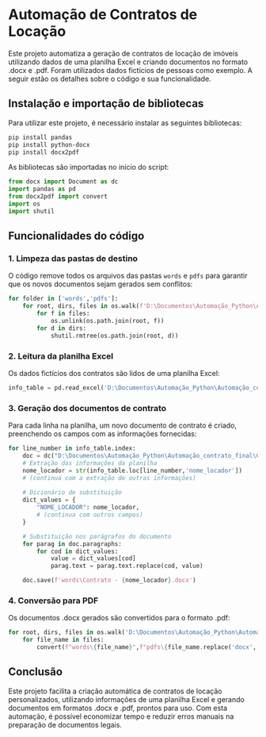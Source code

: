# Automação de Contratos de Locação

Este projeto automatiza a geração de contratos de locação de imóveis utilizando dados de uma planilha Excel e criando documentos no formato .docx e .pdf. 
Foram utilizados dados fictícios de pessoas como exemplo.
A seguir estão os detalhes sobre o código e sua funcionalidade.

## Instalação e importação de bibliotecas

Para utilizar este projeto, é necessário instalar as seguintes bibliotecas:

```bash
pip install pandas
pip install python-docx
pip install docx2pdf
```

As bibliotecas são importadas no início do script:

```python
from docx import Document as dc
import pandas as pd
from docx2pdf import convert
import os
import shutil
```

## Funcionalidades do código

### 1. Limpeza das pastas de destino

O código remove todos os arquivos das pastas `words` e `pdfs` para garantir que os novos documentos sejam gerados sem conflitos:

```python
for folder in ['words','pdfs']:
    for root, dirs, files in os.walk(f'D:\Documentos\Automação_Python\Automação_contrato_final\{folder}'):
        for f in files:
            os.unlink(os.path.join(root, f))
        for d in dirs:
            shutil.rmtree(os.path.join(root, d))
```

### 2. Leitura da planilha Excel

Os dados fictícios dos contratos são lidos de uma planilha Excel:

```python
info_table = pd.read_excel('D:\Documentos\Automação_Python\Automação_contrato_final\Informacoes.xlsx')
```

### 3. Geração dos documentos de contrato

Para cada linha na planilha, um novo documento de contrato é criado, preenchendo os campos com as informações fornecidas:

```python
for line_number in info_table.index:
    doc = dc("D:\Documentos\Automação_Python\Automação_contrato_final\Contrato_locacao_imovel.docx")
    # Extração das informações da planilha
    nome_locador = str(info_table.loc[line_number,'nome_locador'])
    # (continua com a extração de outras informações)
    
    # Dicionário de substituição
    dict_values = {
        "NOME_LOCADOR": nome_locador,
        # (continua com outros campos)
    }

    # Substituição nos parágrafos do documento
    for parag in doc.paragraphs:
        for cod in dict_values:
            value = dict_values[cod]
            parag.text = parag.text.replace(cod, value)

    doc.save(f'words\Contrato - {nome_locador}.docx')
```

### 4. Conversão para PDF

Os documentos .docx gerados são convertidos para o formato .pdf:

```python
for root, dirs, files in os.walk('D:\Documentos\Automação_Python\Automação_contrato_final\words'):
    for file_name in files:
        convert(f"words\{file_name}",f"pdfs\{file_name.replace('docx','pdf')}")
```

## Conclusão

Este projeto facilita a criação automática de contratos de locação personalizados, utilizando informações de uma planilha Excel e gerando documentos em formatos .docx e .pdf, prontos para uso. Com esta automação, é possível economizar tempo e reduzir erros manuais na preparação de documentos legais.
